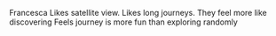 Francesca
Likes satellite view. Likes long journeys. They feel more like discovering
Feels journey is more fun than exploring randomly
